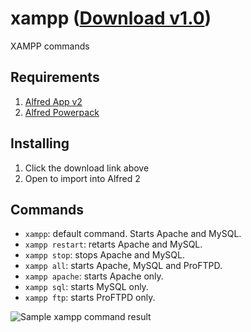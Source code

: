 # xampp ([Download v1.0](https://github.com/dmnsgn/alfred-xampp-workflow/blob/master/XAMPP.alfredworkflow?raw=true]))

XAMPP commands

## Requirements
1. [Alfred App v2](http://www.alfredapp.com/#download)
1. [Alfred Powerpack](https://buy.alfredapp.com/)

## Installing
1. Click the download link above
2. Open to import into Alfred 2

## Commands

* `xampp`: default command. Starts Apache and MySQL.
* `xampp restart`: retarts Apache and MySQL.
* `xampp stop`: stops Apache and MySQL.
* `xampp all`: starts Apache, MySQL and ProFTPD.
* `xampp apache`: starts Apache only.
* `xampp sql`: starts MySQL only.
* `xampp ftp`: starts ProFTPD only.


![][xampp]

[xampp]: ./screenshot.png "Sample xampp command result"

